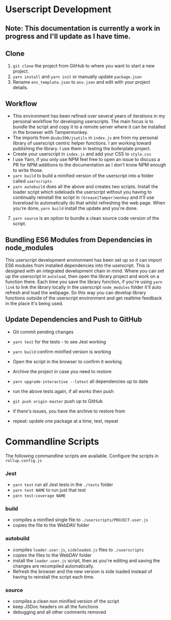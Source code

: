 # Userscript Development

## Note: This documentation is currently a work in progress and I'll update as I have time.

## Clone
1. `git clone` the project from GitHub to where you want to start a new project.
2. `yarn install` and `yarn init` or manually update `package.json`
3. Rename `env_template.json` to `env.json` and edit with your project details.

## Workflow
- This environment has been refined over several years of iterations in my personal workflow for developing userscripts.  The main focus is to bundle the script and copy it to a remote server where it can be installed in the browser with Tampermonkey.
- The imports from `@subz390/jsutils` in `index.js` are from my personal library of userscript centric helper functions.  I am working toward publishing the library.  I use them in testing the boilerplate project.
- Create your userscript in `index.js` and add your CSS to `style.css`
- I use Yarn, if you only use NPM feel free to open an issue to discuss a PR for NPM additions to the documentation as I don't know NPM enough to write those.
- `yarn build` to build a minified version of the userscript into a folder called `userscripts`
- `yarn autobuild` does all the above and creates two scripts.  Install the loader script which sideloads the userscript without you having to continually reinstall the script in `(Grease|Tamper)monkey` and it'll use livereload to automatically do that whilst refreshing the web page.  When you're done, `yarn build` install the update and you're done.
7. `yarn source` is an option to bundle a clean source code version of the script.

## Bundling ES6 Modules from Dependencies in node_modules

This userscript development environment has been set up so it can import ES6 modules from installed dependencies into the userscript.  This is designed with an integrated development chain in mind.  Where you can set up the userscript in `autoload`, then open the library project and work on a function there.  Each time you save the library function, if you're using `yarn link` to link the library locally in the userscript `node_modules` folder it'll auto refresh and load the webpage.  So this way you can develop library functions outside of the userscript environment and get realtime feedback in the place it's being used.


## Update Dependencies and Push to GitHub

- Git commit pending changes
- `yarn test` for the tests - to see Jest working
- `yarn build` confirm minified version is working
- Open the script in the browser to confirm it working
- Archive the project in case you need to restore

- `yarn upgrade-interactive --latest` all dependencies up to date
- run the above tests again, if all works then push
- `git push origin master` push up to GitHub
- if there's issues, you have the archive to restore from
- repeat: update one package at a time, test, repeat


# Commandline Scripts

The following commandline scripts are available.  Configure the scripts in `rollup.config.js`

### Jest
- `yarn test` run all Jest tests in the `./tests` folder
- `yarn test NAME` to run just that test
- `yarn test:coverage NAME` 

### build
- compiles a minified single file to `./userscripts/PROJECT.user.js`
- copies the file to the WebDAV folder

### autobuild
- compiles `loader.user.js`, `sideloaded.js` files to `./userscripts`
- copies the files to the WebDAV folder
- install the `loader.user.js` script, then as you're editing and saving the changes are recompiled automatically.
- Refresh the browser and the new version is side loaded instead of having to reinstall the script each time.

### source
- compiles a clean non minified version of the script
- keep JSDoc headers on all the functions
- debugging and all other comments removed
